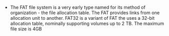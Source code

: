 * The FAT file system is a very early type named for its method of organization - the file allocation table. The FAT provides links from one allocation unit to another. FAT32 is a variant of FAT the uses a 32-bit allocation table, nominally supporting volumes up to 2 TB. The maximum file size is 4GB 